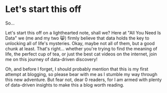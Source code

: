 # Let's start this off

So...

Let's start this off on a lighthearted note, shall we? Here at "All You Need Is Data" we (me and my two :smile_cat:) firmly believe that data holds the key to unlocking all of life's mysteries. Okay, maybe not all of them, but a good chunk at least. That's right... whether you're trying to find the meaning of life, the perfect cup of tea, or just the best cat videos on the internet, join me on this journey of data-driven discovery!

Oh, and before I forget, I should probably mention that this is my first attempt at blogging, so please bear with me as I stumble my way through this new adventure. But fear not, dear 0 readers, for I am armed with plenty of data-driven insights to make this a blog worth reading.







